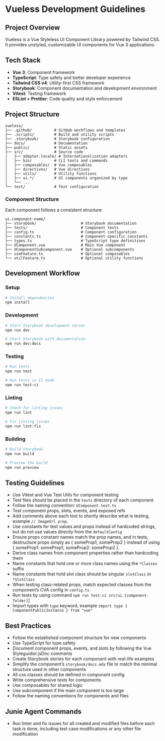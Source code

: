# Vueless Development Guidelines

## Project Overview
Vueless is a Vue Styleless UI Component Library powered by Tailwind CSS. It provides unstyled, customizable UI components for Vue 3 applications.

## Tech Stack
- **Vue 3**: Component framework
- **TypeScript**: Type safety and better developer experience
- **Tailwind CSS v4**: Utility-first CSS framework
- **Storybook**: Component documentation and development environment
- **Vitest**: Testing framework
- **ESLint + Prettier**: Code quality and style enforcement

## Project Structure
```
vueless/
├── .github/          # GitHub workflows and templates
├── .scripts/         # Build and utility scripts
├── .storybook/       # Storybook configuration
├── docs/             # Documentation
├── public/           # Static assets
├── src/              # Source code
│   ├── adapter.locale/ # Internationalization adapters
│   ├── bin/          # CLI tools and commands
│   ├── composables/  # Vue composables
│   ├── directives/   # Vue directives
│   ├── utils/        # Utility functions
│   ├── ui.*/         # UI components organized by type
│   └── ...
└── test/             # Test configuration
```

### Component Structure
Each component follows a consistent structure:
```
ui.component-name/
├── storybook/                    # Storybook documentation
├── tests/                        # Component tests
├── config.ts                     # Component configuration
├── constants.ts                  # Component-specific constants
├── types.ts                      # TypeScript type definitions
├── UComponent.vue                # Main Vue component
├── UComponentSubcomponent.vue    # Optional subcomponents
├── useFeature.ts                 # Optional composables
└── utilFeature.ts                # Optional utility functions
```

## Development Workflow

### Setup
```bash
# Install dependencies
npm install
```

### Development
```bash
# Start Storybook development server
npm run dev

# Start Storybook with documentation
npm run dev:docs
```

### Testing
```bash
# Run tests
npm run test

# Run tests in CI mode
npm run test:ci
```

### Linting
```bash
# Check for linting issues
npm run lint

# Fix linting issues
npm run lint:fix
```

### Building
```bash
# Build Storybook
npm run build

# Preview the build
npm run preview
```

## Testing Guidelines
- Use Vitest and Vue Test Utils for component testing
- Test files should be placed in the `tests` directory of each component
- Follow the naming convention: `UComponent.test.ts`
- Test component props, slots, events, and exposed refs
- Add comments above each test to shortly describe what is testing, example `// ImageUrl prop`. 
- Use constants for test values and props instead of hardcoded strings, but do not use values directly from the `defaultConfig`
- Ensure props constant names match the prop names, and in tests, destructure props simply as { someProp1, someProp2 } instead of using { someProp1: someProp1, someProp2: someProp2 }.
- Derive class names from component properties rather than hardcoding them
- Name constants that hold one or more class names using the `*Classes` suffix
- Name constants that hold slot class should be singular `slotClass` or `*SlotClass`
- When testing class-related props, match expected classes from the component’s CVA config in `config.ts`
- Run tests by using command `npm run test:ci src/ui.[component-folder]`]
- Import types with `type` keyword, example `import type { ComponentPublicInstance } from "vue"`

## Best Practices
- Follow the established component structure for new components
- Use TypeScript for type safety
- Document component props, events, and slots by following the Vue Styleguidist jsDoc comments
- Create Storybook stories for each component with real-life examples
- Simplify the component’s `storybook/docs.mdx` file to match the minimal structure used in other components
- All css classes should be defined in component config
- Write comprehensive tests for components
- Use composables for shared logic
- Use subcomponent if the main component is too large
- Follow the naming conventions for components and files


## Junie Agent Commands
- Run linter and fix issues for all created and modified files before each task is done, including test case modifications or any other file modification
